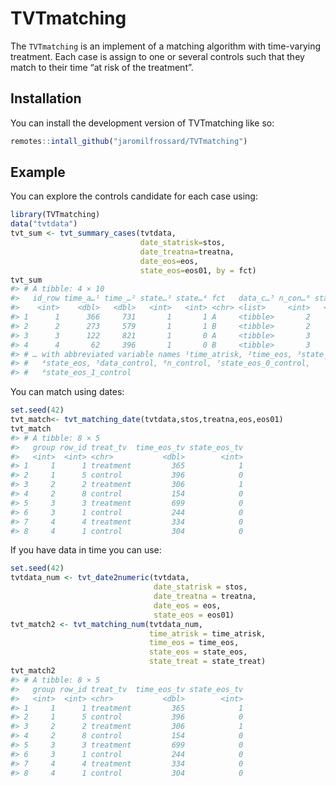 
<!-- README.md is generated from README.Rmd. Please edit that file -->

# TVTmatching

<!-- badges: start -->
<!-- badges: end -->

The `TVTmatching` is an implement of a matching algorithm with
time-varying treatment. Each case is assign to one or several controls
such that they match to their time “at risk of the treatment”.

## Installation

You can install the development version of TVTmatching like so:

``` r
remotes::intall_github("jaromilfrossard/TVTmatching")
```

## Example

You can explore the controls candidate for each case using:

``` r
library(TVTmatching)
data("tvtdata")
tvt_sum <- tvt_summary_cases(tvtdata,
                             date_statrisk=stos,
                             date_treatna=treatna,
                             date_eos=eos,
                             state_eos=eos01, by = fct)
tvt_sum
#> # A tibble: 4 × 10
#>   id_row time_a…¹ time_…² state…³ state…⁴ fct   data_c…⁵ n_con…⁶ state…⁷ state…⁸
#>    <int>    <dbl>   <dbl>   <int>   <int> <chr> <list>     <int>   <int>   <int>
#> 1      1      366     731       1       1 A     <tibble>       2       1       1
#> 2      2      273     579       1       1 B     <tibble>       2       1       1
#> 3      3      122     821       1       0 A     <tibble>       3       1       2
#> 4      4       62     396       1       0 B     <tibble>       3       1       2
#> # … with abbreviated variable names ¹​time_atrisk, ²​time_eos, ³​state_treat,
#> #   ⁴​state_eos, ⁵​data_control, ⁶​n_control, ⁷​state_eos_0_control,
#> #   ⁸​state_eos_1_control
```

You can match using dates:

``` r
set.seed(42)
tvt_match<- tvt_matching_date(tvtdata,stos,treatna,eos,eos01)
tvt_match
#> # A tibble: 8 × 5
#>   group row_id treat_tv  time_eos_tv state_eos_tv
#>   <int>  <int> <chr>           <dbl>        <int>
#> 1     1      1 treatment         365            1
#> 2     1      5 control           396            0
#> 3     2      2 treatment         306            1
#> 4     2      8 control           154            0
#> 5     3      3 treatment         699            0
#> 6     3      1 control           244            0
#> 7     4      4 treatment         334            0
#> 8     4      1 control           304            0
```

If you have data in time you can use:

``` r
set.seed(42)
tvtdata_num <- tvt_date2numeric(tvtdata,
                                date_statrisk = stos,
                                date_treatna = treatna,
                                date_eos = eos,
                                state_eos = eos01)
tvt_match2 <- tvt_matching_num(tvtdata_num,
                               time_atrisk = time_atrisk,
                               time_eos = time_eos,
                               state_eos = state_eos,
                               state_treat = state_treat)
tvt_match2
#> # A tibble: 8 × 5
#>   group row_id treat_tv  time_eos_tv state_eos_tv
#>   <int>  <int> <chr>           <dbl>        <int>
#> 1     1      1 treatment         365            1
#> 2     1      5 control           396            0
#> 3     2      2 treatment         306            1
#> 4     2      8 control           154            0
#> 5     3      3 treatment         699            0
#> 6     3      1 control           244            0
#> 7     4      4 treatment         334            0
#> 8     4      1 control           304            0
```
